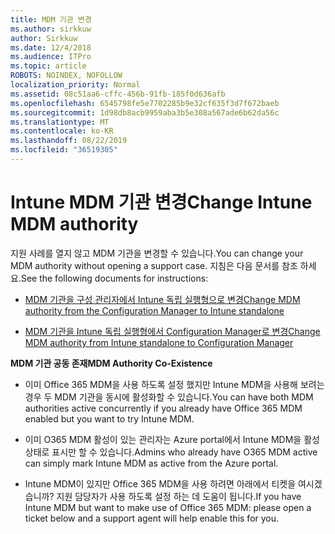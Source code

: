 ```yaml
---
title: MDM 기관 변경
ms.author: sirkkuw
author: Sirkkuw
ms.date: 12/4/2018
ms.audience: ITPro
ms.topic: article
ROBOTS: NOINDEX, NOFOLLOW
localization_priority: Normal
ms.assetid: 08c51aa6-cffc-456b-91fb-185f0d636afb
ms.openlocfilehash: 6545798fe5e7702285b9e32cf635f3d7f672baeb
ms.sourcegitcommit: 1d98db8acb9959aba3b5e308a567ade6b62da56c
ms.translationtype: MT
ms.contentlocale: ko-KR
ms.lasthandoff: 08/22/2019
ms.locfileid: "36519305"
---
```

# <a name="change-intune-mdm-authority"></a><span data-ttu-id="e1412-102">Intune MDM 기관 변경</span><span class="sxs-lookup"><span data-stu-id="e1412-102">Change Intune MDM authority</span></span>

<span data-ttu-id="e1412-103">지원 사례를 열지 않고 MDM 기관을 변경할 수 있습니다.</span><span class="sxs-lookup"><span data-stu-id="e1412-103">You can change your MDM authority without opening a support case.</span></span> <span data-ttu-id="e1412-104">지침은 다음 문서를 참조 하세요.</span><span class="sxs-lookup"><span data-stu-id="e1412-104">See the following documents for instructions:</span></span>
  
- [<span data-ttu-id="e1412-105">MDM 기관을 구성 관리자에서 Intune 독립 실행형으로 변경</span><span class="sxs-lookup"><span data-stu-id="e1412-105">Change MDM authority from the Configuration Manager to Intune standalone</span></span>](https://docs.microsoft.com/sccm/mdm/deploy-use/migrate-change-mdm-authority)
    
- [<span data-ttu-id="e1412-106">MDM 기관을 Intune 독립 실행형에서 Configuration Manager로 변경</span><span class="sxs-lookup"><span data-stu-id="e1412-106">Change MDM authority from Intune standalone to Configuration Manager</span></span>](https://docs.microsoft.com/sccm/mdm/deploy-use/change-mdm-authority)
    
 <span data-ttu-id="e1412-107">**MDM 기관 공동 존재**</span><span class="sxs-lookup"><span data-stu-id="e1412-107">**MDM Authority Co-Existence**</span></span>
  
- <span data-ttu-id="e1412-108">이미 Office 365 MDM을 사용 하도록 설정 했지만 Intune MDM을 사용해 보려는 경우 두 MDM 기관을 동시에 활성화할 수 있습니다.</span><span class="sxs-lookup"><span data-stu-id="e1412-108">You can have both MDM authorities active concurrently if you already have Office 365 MDM enabled but you want to try Intune MDM.</span></span>
    
- <span data-ttu-id="e1412-109">이미 O365 MDM 활성이 있는 관리자는 Azure portal에서 Intune MDM을 활성 상태로 표시만 할 수 있습니다.</span><span class="sxs-lookup"><span data-stu-id="e1412-109">Admins who already have O365 MDM active can simply mark Intune MDM as active from the Azure portal.</span></span>
    
- <span data-ttu-id="e1412-110">Intune MDM이 있지만 Office 365 MDM을 사용 하려면 아래에서 티켓을 여시겠습니까? 지원 담당자가 사용 하도록 설정 하는 데 도움이 됩니다.</span><span class="sxs-lookup"><span data-stu-id="e1412-110">If you have Intune MDM but want to make use of Office 365 MDM: please open a ticket below and a support agent will help enable this for you.</span></span>
    

